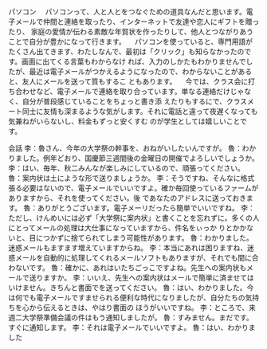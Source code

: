 パソコン
　パソコンって、人と人とをつなぐための道具なんだと思います。電子メールで仲間と連絡を取ったり、インターネットで友達や恋人にギフトを贈ったり、
家庭の愛情が伝わる素敵な年賀状を作ったりして、他人とつながりあうことで自分が豊かになって行きます。
　パソコンを使っていると、専門用語がたくさん出てきます、わたしなんで、最初は「クリック」も知らなかったのです。画面に出てくる言葉もわからなけ
れば、入力のしかたもわかりませんでしたが、最近は電子メールがつかえるようになったので、わからないことがあると、友人にメールを送って質もするこ
ともあります。
　今では、クラス会に打ち合わせなど、電子メールで連絡を取り合っています。単なる連絡だけじゃなく、自分が普段感じていることをちょっと書き添
えたりもするにで、クラスメート同士に友情も深まるような気がします。それに電話と違って夜遅くなっても気兼ねがいらないし、料金もずっと安くすむ
のが学生としては嬉しいことです。

会話
李：魯さん、今年の大学祭の幹事を、おねがいしたいんですが。
魯：わかりました。例年どおり、国慶節三週間後の金曜日の開催でよろしいでしょうか。
李：はい、毎年、秋二みんなが楽しみにしているので、頑張ってください。
魯：案内状は土にような形で送りましょうか。
李：そうですね、そんなに格式張る必要はないので、電子メールでいいですよ。確か毎回使っているファームがありますから、それを使ってください。後
であなたのアドレスに送っておきます。
魯：ありがとうございます。電子メーリだったら簡単でいいですね。
李：ただし、けんめいには必ず「大学祭に案内状」と書くことを忘れずに。多くの人にとってメールの処理は大仕事になっていますから、件名をぃっか
りとかかないと、目につかずに捨てられてしまう可能性があります。
魯：わかりました。迷惑メールもますます増えていますからね。
李：本当にあれは困りますね、迷惑メールを自動的に処理してくれるメールソフトもありますが、それでも間に合わないです。
魯：確かに、あれはいたちごっこですよね。先生への案内状もメールで送りますか。
李：いいえ、先生への案内状はメールで簡単に済ませてはいけません。きちんと書面でを送ってください。
魯：はい、わかりました。今は何でも電子メールですませられる便利な時代になりましたが、自分たちの気持ちを心から伝えるときは、やはり書面の
ほうがいいですね。
李：ところで、来週二大学祭準備会議の件はもう通知しましたが。
魯：すみません。まだです。すぐに通知します。
李：それは電子メールでいいですよ。
魯：はい、わかりました